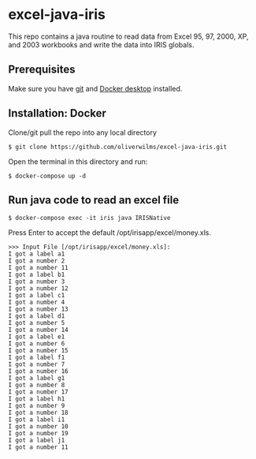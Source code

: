 # excel-java-iris

This repo contains a java routine to read data from Excel 95, 97, 2000, XP, and 2003 workbooks and write the data into IRIS globals.

## Prerequisites
Make sure you have [git](https://git-scm.com/book/en/v2/Getting-Started-Installing-Git) and [Docker desktop](https://www.docker.com/products/docker-desktop) installed.

## Installation: Docker
Clone/git pull the repo into any local directory

```
$ git clone https://github.com/oliverwilms/excel-java-iris.git
```

Open the terminal in this directory and run:

```
$ docker-compose up -d
```

## Run java code to read an excel file

```
$ docker-compose exec -it iris java IRISNative
```

Press Enter to accept the default /opt/irisapp/excel/money.xls.

```
>>> Input File [/opt/irisapp/excel/money.xls]:
I got a label a1
I got a number 2
I got a number 11
I got a label b1
I got a number 3
I got a number 12
I got a label c1
I got a number 4
I got a number 13
I got a label d1
I got a number 5
I got a number 14
I got a label e1
I got a number 6
I got a number 15
I got a label f1
I got a number 7
I got a number 16
I got a label g1
I got a number 8
I got a number 17
I got a label h1
I got a number 9
I got a number 18
I got a label i1
I got a number 10
I got a number 19
I got a label j1
I got a number 11
```
